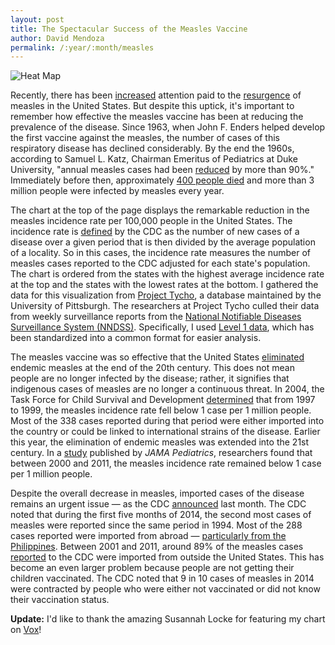 ```yaml
---
layout: post
title: The Spectacular Success of the Measles Vaccine
author: David Mendoza
permalink: /:year/:month/measles
---
```


![Heat Map](https://i.imgur.com/zexxSW4.png)

Recently, there has been [increased](https://www.vox.com/2014/5/29/5762064/measles-is-making-a-comeback-because-people-arent-getting-vaccinated) attention paid to the [resurgence](https://www.nytimes.com/2014/05/30/health/measles-cases-in-us-hit-a-20-year-high.html) of measles in the United States. But despite this uptick, it's important to remember how effective the measles vaccine has been at reducing the prevalence of the disease. Since 1963, when John F. Enders helped develop the first vaccine against the measles, the number of cases of this respiratory disease has declined considerably. By the end the 1960s, according to Samuel L. Katz, Chairman Emeritus of Pediatrics at Duke University, "annual measles cases had been [reduced](https://books.google.com/books?id=wZ41S3CKVPYC&lpg=PP1&pg=PA8&hl=en#v=onepage&q&f=false) by more than 90%." Immediately before then, approximately [400 people died](https://www.cdc.gov/measles/about/faqs.html#how-common) and more than 3 million people were infected by measles every year.

The chart at the top of the page displays the remarkable reduction in the measles incidence rate per 100,000 people in the United States. The incidence rate is [defined](https://www.cdc.gov/vaccines/terms/glossary.html) by the CDC as the number of new cases of a disease over a given period that is then divided by the average population of a locality. So in this cases, the incidence rate measures the number of measles cases reported to the CDC adjusted for each state's population. The chart is ordered from the states with the highest average incidence rate at the top and the states with the lowest rates at the bottom. I gathered the data for this visualization from [Project Tycho](https://www.tycho.pitt.edu/#about-us), a database maintained by the University of Pittsburgh. The researchers at Project Tycho culled their data from weekly surveillance reports from the [National Notifiable Diseases Surveillance System (NNDSS)](https://wwwn.cdc.gov/nndss/). Specifically, I used [Level 1 data](https://www.tycho.pitt.edu/data/), which has been standardized into a common format for easier analysis.

The measles vaccine was so effective that the United States [eliminated](http://jid.oxfordjournals.org/content/189/Supplement_1/S43.full) endemic measles at the end of the 20th century. This does not mean people are no longer infected by the disease; rather, it signifies that indigenous cases of measles are no longer a continuous threat. In 2004, the Task Force for Child Survival and Development [determined](http://jid.oxfordjournals.org/content/189/Supplement_1/S43.full) that from 1997 to 1999, the measles incidence rate fell below 1 case per 1 million people. Most of the 338 cases reported during that period were either imported into the country or could be linked to international strains of the disease. Earlier this year, the elimination of endemic measles was extended into the 21st century. In a [study](https://jamanetwork.com/journals/jamapediatrics/fullarticle/1787786) published by *JAMA Pediatrics*, researchers found that between 2000 and 2011, the measles incidence rate remained below 1 case per 1 million people.

Despite the overall decrease in measles, imported cases of the disease remains an urgent issue — as the CDC [announced](https://www.cdc.gov/media/releases/2014/p0529-measles.html) last month. The CDC noted that during the first five months of 2014, the second most cases of measles were reported since the same period in 1994. Most of the 288 cases reported were imported from abroad — [particularly from the Philippines](https://wwwnc.cdc.gov/travel/notices/watch/measles-philippines). Between 2001 and 2011, around 89% of the measles cases [reported](https://www.cdc.gov/vaccines/pubs/surv-manual/chpt07-measles.html) to the CDC were imported from outside the United States. This has become an even larger problem because people are not getting their children vaccinated. The CDC noted that 9 in 10 cases of measles in 2014 were contracted by people who were either not vaccinated or did not know their vaccination status.

**Update:** I'd like to thank the amazing Susannah Locke for featuring my chart on [Vox](https://www.vox.com/2014/6/19/5824390/the-measles-vaccine-works-in-one-chart)! 
